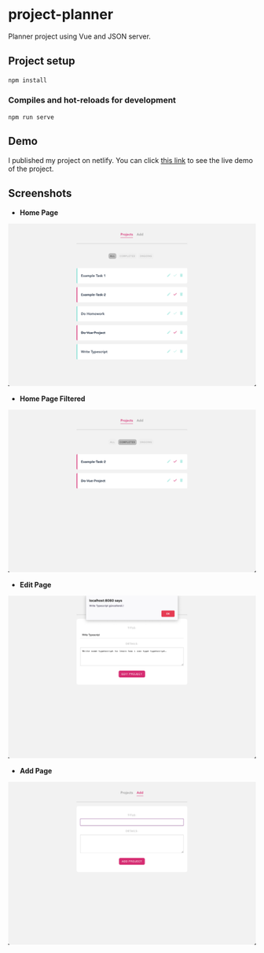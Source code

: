 # project-planner

Planner project using Vue and JSON server.

## Project setup

```
npm install
```

### Compiles and hot-reloads for development

```
npm run serve
```

## Demo

I published my project on netlify. You can click [this link](https://pokepokeapp.netlify.app/)
to see the live demo of the project.

## Screenshots

-  **Home Page**

![App Screenshot](https://github.com/ramazandogna/Vue-Journey/blob/master/09-Project-1-Planner/project-planner/src/assets/screenshots/homepage.png)

-  **Home Page Filtered**

![App Screenshot](https://github.com/ramazandogna/Vue-Journey/blob/master/09-Project-1-Planner/project-planner/src/assets/screenshots/homepage-filtered.png)

-  **Edit Page**

![App Screenshot](https://github.com/ramazandogna/Vue-Journey/blob/master/09-Project-1-Planner/project-planner/src/assets/screenshots/edit.png)

-  **Add Page**

![App Screenshot](https://github.com/ramazandogna/Vue-Journey/blob/master/09-Project-1-Planner/project-planner/src/assets/screenshots/add.png)
